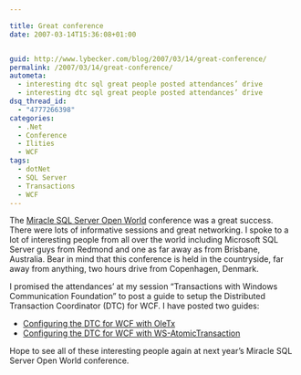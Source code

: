 ```yaml
---

title: Great conference
date: 2007-03-14T15:36:08+01:00


guid: http://www.lybecker.com/blog/2007/03/14/great-conference/
permalink: /2007/03/14/great-conference/
autometa:
  - interesting dtc sql great people posted attendances’ drive
  - interesting dtc sql great people posted attendances’ drive
dsq_thread_id:
  - "4777266398"
categories:
  - .Net
  - Conference
  - Ilities
  - WCF
tags:
  - dotNet
  - SQL Server
  - Transactions
  - WCF
---
```

The [Miracle SQL Server Open World](http://www.miracleas.dk/) conference was a great success. There were lots of informative sessions and great networking. I spoke to a lot of interesting people from all over the world including Microsoft SQL Server guys from Redmond and one as far away as from Brisbane, Australia. Bear in mind that this conference is held in the countryside, far away from anything, two hours drive from Copenhagen, Denmark.

I promised the attendances’ at my session &#8220;Transactions with Windows Communication Foundation&#8221; to post a guide to setup the Distributed Transaction Coordinator (DTC) for WCF. I have posted two guides:

  * [Configuring the DTC for WCF with OleTx](http://www.lybecker.com/blog/2007/03/12/configuring-the-dtc-for-wcf-with-oletx/)
  * [Configuring the DTC for WCF with WS-AtomicTransaction](http://www.lybecker.com/blog/2007/03/12/configuring-the-dtc-for-wcf-with-ws-atomictransaction/)

Hope to see all of these interesting people again at next year’s Miracle SQL Server Open World conference.
